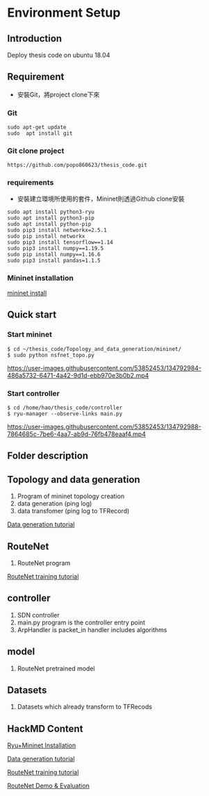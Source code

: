 # Environment Setup
## Introduction
Deploy thesis code on ubuntu 18.04

## Requirement
* 安裝Git，將project clone下來
### Git
```
sudo apt-get update
sudo  apt install git
```
### Git clone project
```
https://github.com/popo860623/thesis_code.git
```

### requirements
* 安裝建立環境所使用的套件，Mininet則透過Github clone安裝
```
sudo apt install python3-ryu
sudo apt install python3-pip
sudo apt install python-pip
sudo pip3 install networkx=2.5.1
sudo pip install networkx
sudo pip3 install tensorflow==1.14
sudo pip3 install numpy==1.19.5
sudo pip install numpy==1.16.6
sudo pip3 install pandas=1.1.5
```
### Mininet installation
[mininet install](https://hackmd.io/3N2L8HzzQhKqw6hXQDZhcg?view)

## Quick start
### Start mininet
```=shell
$ cd ~/thesis_code/Topology_and_data_generation/mininet/
$ sudo python nsfnet_topo.py
```

https://user-images.githubusercontent.com/53852453/134792984-486a5732-6471-4a42-9d1d-ebb970e3b0b2.mp4


### Start controller
```shell=
$ cd /home/hao/thesis_code/controller
$ ryu-manager --observe-links main.py
```

https://user-images.githubusercontent.com/53852453/134792988-7864685c-7be6-4aa7-ab9d-76fb478eaaf4.mp4


## Folder description
## Topology and data generation
1. Program of mininet topology creation
2. data generation (ping log)
3. data transfomer (ping log to TFRecord)

[Data generation tutorial](https://github.com/popo860623/thesis_code/tree/main/Topology%20and%20data_generation)

## RouteNet
1. RouteNet program

[RouteNet training tutorial](https://github.com/popo860623/thesis_code/tree/main/RouteNet)
## controller
1. SDN controller
1. main.py program is the controller entry point
2. ArpHandler is packet_in handler includes algorithms

## model
1. RouteNet pretrained model

## Datasets
1. Datasets which already transform to TFRecods


## HackMD Content
[Ryu+Mininet Installation](https://hackmd.io/3N2L8HzzQhKqw6hXQDZhcg?view)

[Data generation tutorial](https://github.com/popo860623/thesis_code/tree/main/Topology%20and%20data_generation)

[RouteNet training tutorial](https://github.com/popo860623/thesis_code/tree/main/RouteNet)


[RouteNet Demo & Evaluation](https://hackmd.io/SvDHWK8zQmagns5XAhT6DQ?view)




